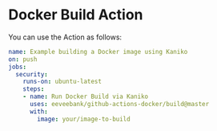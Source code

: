 # Docker Build Action

You can use the Action as follows:

```yaml
name: Example building a Docker image using Kaniko 
on: push
jobs:
  security:
    runs-on: ubuntu-latest
    steps:
    - name: Run Docker Build via Kaniko
      uses: eeveebank/github-actions-docker/build@master
      with:
        image: your/image-to-build
```
